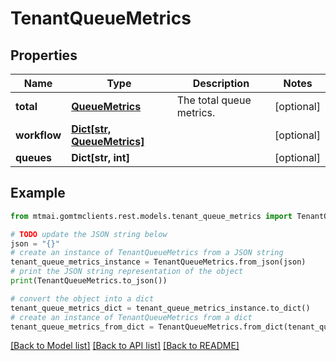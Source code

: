 # TenantQueueMetrics


## Properties

Name | Type | Description | Notes
------------ | ------------- | ------------- | -------------
**total** | [**QueueMetrics**](QueueMetrics.md) | The total queue metrics. | [optional] 
**workflow** | [**Dict[str, QueueMetrics]**](QueueMetrics.md) |  | [optional] 
**queues** | **Dict[str, int]** |  | [optional] 

## Example

```python
from mtmai.gomtmclients.rest.models.tenant_queue_metrics import TenantQueueMetrics

# TODO update the JSON string below
json = "{}"
# create an instance of TenantQueueMetrics from a JSON string
tenant_queue_metrics_instance = TenantQueueMetrics.from_json(json)
# print the JSON string representation of the object
print(TenantQueueMetrics.to_json())

# convert the object into a dict
tenant_queue_metrics_dict = tenant_queue_metrics_instance.to_dict()
# create an instance of TenantQueueMetrics from a dict
tenant_queue_metrics_from_dict = TenantQueueMetrics.from_dict(tenant_queue_metrics_dict)
```
[[Back to Model list]](../README.md#documentation-for-models) [[Back to API list]](../README.md#documentation-for-api-endpoints) [[Back to README]](../README.md)


